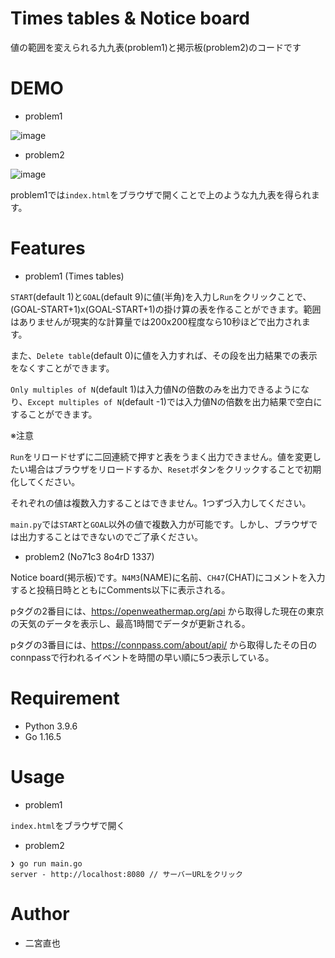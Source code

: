 # Times tables & Notice board

値の範囲を変えられる九九表(problem1)と掲示板(problem2)のコードです
 
# DEMO
 
* problem1

![image](https://user-images.githubusercontent.com/64777602/124928603-b1c2f100-e03a-11eb-8a8e-bb41a5070980.png)

* problem2

![image](https://user-images.githubusercontent.com/64777602/124928780-e2a32600-e03a-11eb-8ff9-4e55b3dde07c.png)

 problem1では`index.html`をブラウザで開くことで上のような九九表を得られます。

# Features
 
* problem1 (Times tables)

`START`(default 1)と`GOAL`(default 9)に値(半角)を入力し`Run`をクリックことで、(GOAL-START+1)x(GOAL-START+1)の掛け算の表を作ることができます。範囲はありませんが現実的な計算量では200x200程度なら10秒ほどで出力されます。

また、`Delete table`(default 0)に値を入力すれば、その段を出力結果での表示をなくすことができます。

`Only multiples of N`(default 1)は入力値Nの倍数のみを出力できるようになり、`Except multiples of N`(default -1)では入力値Nの倍数を出力結果で空白にすることができます。

※注意

`Run`をリロードせずに二回連続で押すと表をうまく出力できません。値を変更したい場合はブラウザをリロードするか、`Reset`ボタンをクリックすることで初期化してください。

それぞれの値は複数入力することはできません。1つずづ入力してください。

`main.py`では`START`と`GOAL`以外の値で複数入力が可能です。しかし、ブラウザでは出力することはできないのでご了承ください。

* problem2 (No71c3 8o4rD 1337)

Notice board(掲示板)です。`N4M3`(NAME)に名前、`CH47`(CHAT)にコメントを入力すると投稿日時とともにComments以下に表示される。

pタグの2番目には、https://openweathermap.org/api から取得した現在の東京の天気のデータを表示し、最高1時間でデータが更新される。

pタグの3番目には、https://connpass.com/about/api/ から取得したその日のconnpassで行われるイベントを時間の早い順に5つ表示している。

# Requirement

* Python 3.9.6
* Go 1.16.5
 
# Usage

* problem1

`index.html`をブラウザで開く

* problem2

```
❯ go run main.go
server - http://localhost:8080 // サーバーURLをクリック
```
 
# Author
 
* 二宮直也
 
